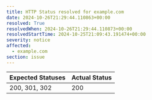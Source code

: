 ```yaml
---
title: HTTP Status resolved for example.com
date: 2024-10-26T21:29:44.110863+00:00
resolved: True
resolvedWhen: 2024-10-26T21:29:44.110873+00:00
resolvedStartTime: 2024-10-25T21:09:43.191474+00:00
severity: notice
affected:
  - example.com
section: issue
---
```


| Expected Statuses | Actual Status  |
|-------------------|----------------|
| 200, 301, 302 | 200 |
